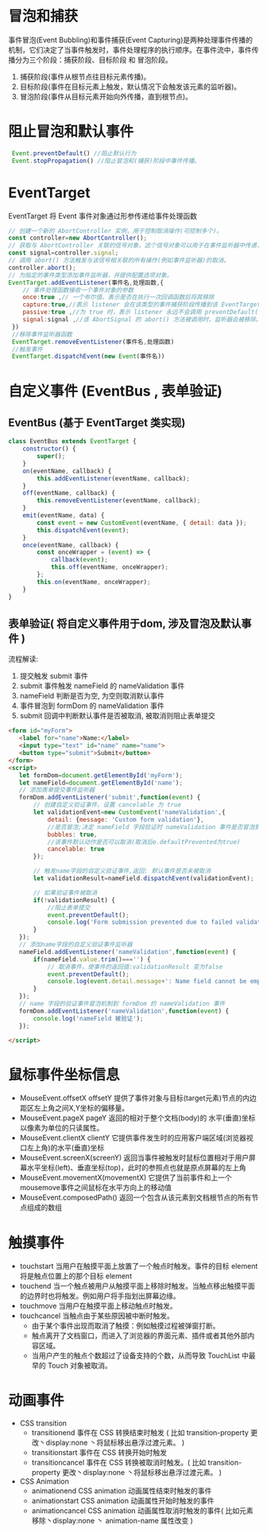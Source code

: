 # 冒泡和捕获

事件冒泡(Event Bubbling)和事件捕获(Event Capturing)是两种处理事件传播的机制，它们决定了当事件触发时，事件处理程序的执行顺序。在事件流中，事件传播分为三个阶段：捕获阶段、目标阶段 和 冒泡阶段。

1. 捕获阶段(事件从根节点往目标元素传播)。
2. 目标阶段(事件在目标元素上触发，默认情况下会触发该元素的监听器)。
3. 冒泡阶段(事件从目标元素开始向外传播，直到根节点)。

# 阻止冒泡和默认事件

```js
 Event.preventDefault() //阻止默认行为
 Event.stopPropagation() //阻止冒泡和(捕获)阶段中事件传播。
```

#  EventTarget

EventTarget 将 Event 事件对象通过形参传递给事件处理函数

```js
// 创建一个新的 AbortController 实例，用于控制取消操作(可控制多个)。
const controller=new AbortController();
// 获取与 AbortController 关联的信号对象，这个信号对象可以用于在事件监听器中传递，以便在信号被触发时移除事件监听器。
const signal=controller.signal;
// 调用 abort() 方法触发与该信号相关联的所有操作(例如事件监听器)的取消。
controller.abort();
// 为指定的事件类型添加事件监听器，并提供配置选项对象。
EventTarget.addEventListener(事件名,处理函数,{
	// 事件处理函数接收一个事件对象的参数
	once:true ,// 一个布尔值，表示是否在执行一次回调函数后将其移除
	capture:true,//表示 listener 会在该类型的事件捕获阶段传播到该 EventTarget 时触发
	passive:true ,//为 true 时，表示 listener 永远不会调用 preventDefault()。 调用则忽略并控制台抛出警告
	signal:signal ,//该 AbortSignal 的 abort() 方法被调用时，监听器会被移除。
 })
 //移除事件监听器函数
 EventTarget.removeEventListener(事件名,处理函数)
 //触发事件
 EventTarget.dispatchEvent(new Event(事件名))
```

# 自定义事件 (EventBus , 表单验证)

## EventBus (基于 EventTarget 类实现)

```js
class EventBus extends EventTarget {
	constructor() {
		super();
	}
	on(eventName, callback) {
		this.addEventListener(eventName, callback);
	}
	off(eventName, callback) {
		this.removeEventListener(eventName, callback);
	}
	emit(eventName, data) {
		const event = new CustomEvent(eventName, { detail: data });
		this.dispatchEvent(event);
	}
	once(eventName, callback) {
		const onceWrapper = (event) => {
			callback(event);
			this.off(eventName, onceWrapper);
		};
		this.on(eventName, onceWrapper);
	}
}
```


## 表单验证( 将自定义事件用于dom, 涉及冒泡及默认事件 )

流程解读:
1. 提交触发 submit 事件
2. submit 事件触发 nameField 的 nameValidation 事件
3. nameField 判断是否为空, 为空则取消默认事件
4. 事件冒泡到 formDom 的 nameValidation 事件
5. submit 回调中判断默认事件是否被取消, 被取消则阻止表单提交

 ```html
<form id="myForm">
	<label for="name">Name:</label>
	<input type="text" id="name" name="name">
	<button type="submit">Submit</button>
</form>
<script>
	let formDom=document.getElementById('myForm');
	let nameField=document.getElementById('name');
	// 添加表单提交事件监听器
	formDom.addEventListener('submit',function(event) {
		// 创建自定义验证事件，设置 cancelable 为 true
		let validationEvent=new CustomEvent('nameValidation',{
			detail: {message: 'Custom form validation'},
			//是否冒泡;决定 nameField 字段验证时 nameValidation 事件是否冒泡到 formDom
			bubbles: true,
			//该事件默认动作是否可以取消(取消后e.defaultPrevented为true)
			cancelable: true
		});

		// 触发name字段的自定义验证事件,返回: 默认事件是否未被取消
		let validationResult=nameField.dispatchEvent(validationEvent);

		// 如果验证事件被取消
		if(!validationResult) {
			//阻止表单提交
			event.preventDefault();
			console.log('Form submission prevented due to failed validation.');
		}
	});
	// 添加name字段的自定义验证事件监听器
	nameField.addEventListener('nameValidation',function(event) {
		if(nameField.value.trim()==='') {
			// 取消事件，使事件的返回值:validationResult 变为false
			event.preventDefault();
			console.log(event.detail.message+': Name field cannot be empty.');
		}
	});
	// name 字段的验证事件冒泡机制到 formDom 的 nameValidation 事件
	formDom.addEventListener('nameValidation',function(event) {
		console.log('nameField 被验证');
	});

</script>
```

# 鼠标事件坐标信息

- MouseEvent.offsetX offsetY 提供了事件对象与目标(target元素)节点的内边距区左上角之间X,Y坐标的偏移量。
- MouseEvent.pageX pageY 返回的相对于整个文档(body)的 水平(垂直)坐标以像素为单位的只读属性。
- MouseEvent.clientX clientY 它提供事件发生时的应用客户端区域(浏览器视口左上角)的水平(垂直)坐标
- MouseEvent.screenX(screenY) 返回当事件被触发时鼠标位置相对于用户屏幕水平坐标(left)、垂直坐标(top)，此时的参照点也就是原点屏幕的左上角
- MouseEvent.movementX(movementX) 它提供了当前事件和上一个mousemove事件之间鼠标在水平方向上的移动值
- MouseEvent.composedPath() 返回一个包含从该元素到文档根节点的所有节点组成的数组

# 触摸事件

- touchstart 当用户在触摸平面上放置了一个触点时触发。事件的目标 element 将是触点位置上的那个目标 element
- touchend 当一个触点被用户从触摸平面上移除时触发。当触点移出触摸平面的边界时也将触发。例如用户将手指划出屏幕边缘。
- touchmove 当用户在触摸平面上移动触点时触发。
- touchcancel 当触点由于某些原因被中断时触发。
	- 由于某个事件出现而取消了触摸：例如触摸过程被弹窗打断。
	- 触点离开了文档窗口，而进入了浏览器的界面元素、插件或者其他外部内容区域。
	- 当用户产生的触点个数超过了设备支持的个数，从而导致 TouchList 中最早的 Touch 对象被取消。

# 动画事件

- CSS transition
	- transitionend 事件在 CSS 转换结束时触发 ( 比如 transition-property 更改丶display:none 丶将鼠标移出悬浮过渡元素。 )
	- transitionstart 事件在 CSS 转换开始时触发
	- transitioncancel 事件在 CSS 转换被取消时触发。( 比如 transition-property 更改丶display:none 丶将鼠标移出悬浮过渡元素。 )
- CSS Animation
	- animationend CSS animation 动画属性结束时触发的事件
	- animationstart CSS animation 动画属性开始时触发的事件
	- animationcancel CSS animation 动画属性取消时触发的事件( 比如元素移除丶display:none 丶 animation-name 属性改变 )

